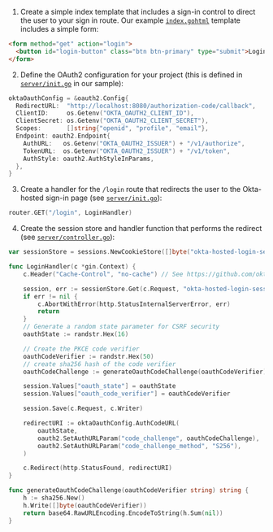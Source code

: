 1. Create a simple index template that includes a sign-in control to direct the user to your sign in route. Our example [`index.gohtml`](https://github.com/okta-samples/okta-go-gin-sample/blob/main/templates/index.gohtml) template includes a simple form:

```html
<form method="get" action="login">
  <button id="login-button" class="btn btn-primary" type="submit">Login</button>
</form>
```

2. Define the OAuth2 configuration for your project (this is defined in [`server/init.go`](https://github.com/okta-samples/okta-go-gin-sample/blob/main/server/init.go) in our sample):

```go
oktaOauthConfig = &oauth2.Config{
  RedirectURL:  "http://localhost:8080/authorization-code/callback",
  ClientID:     os.Getenv("OKTA_OAUTH2_CLIENT_ID"),
  ClientSecret: os.Getenv("OKTA_OAUTH2_CLIENT_SECRET"),
  Scopes:       []string{"openid", "profile", "email"},
  Endpoint: oauth2.Endpoint{
    AuthURL:   os.Getenv("OKTA_OAUTH2_ISSUER") + "/v1/authorize",
    TokenURL:  os.Getenv("OKTA_OAUTH2_ISSUER") + "/v1/token",
    AuthStyle: oauth2.AuthStyleInParams,
  },
}
```

3. Create a handler for the `/login` route that redirects the user to the Okta-hosted sign-in page (see [`server/init.go`](https://github.com/okta-samples/okta-go-gin-sample/blob/main/server/init.go)):

```go
router.GET("/login", LoginHandler)
```

4. Create the session store and handler function that performs the redirect (see [`server/controller.go`](https://github.com/okta-samples/okta-go-gin-sample/blob/main/server/controller.go)):

```go
var sessionStore = sessions.NewCookieStore([]byte("okta-hosted-login-session-store"))

func LoginHandler(c *gin.Context) {
	c.Header("Cache-Control", "no-cache") // See https://github.com/okta/samples-golang/issues/20

	session, err := sessionStore.Get(c.Request, "okta-hosted-login-session-store")
	if err != nil {
		c.AbortWithError(http.StatusInternalServerError, err)
		return
	}
	// Generate a random state parameter for CSRF security
	oauthState := randstr.Hex(16)

	// Create the PKCE code verifier
	oauthCodeVerifier := randstr.Hex(50)
	// create sha256 hash of the code verifier
	oauthCodeChallenge := generateOauthCodeChallenge(oauthCodeVerifier)

	session.Values["oauth_state"] = oauthState
	session.Values["oauth_code_verifier"] = oauthCodeVerifier

	session.Save(c.Request, c.Writer)

	redirectURI := oktaOauthConfig.AuthCodeURL(
		oauthState,
		oauth2.SetAuthURLParam("code_challenge", oauthCodeChallenge),
		oauth2.SetAuthURLParam("code_challenge_method", "S256"),
	)

	c.Redirect(http.StatusFound, redirectURI)
}

func generateOauthCodeChallenge(oauthCodeVerifier string) string {
	h := sha256.New()
	h.Write([]byte(oauthCodeVerifier))
	return base64.RawURLEncoding.EncodeToString(h.Sum(nil))
}
```
